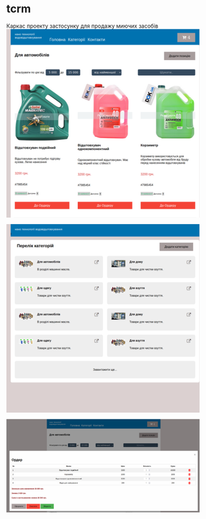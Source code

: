 # tcrm
Каркас проекту застосунку для продажу миючих засобів
![категоії](./img/1pre.png)

![головна](./img/2pre.png)


![ордер](./img/3pre.png)
